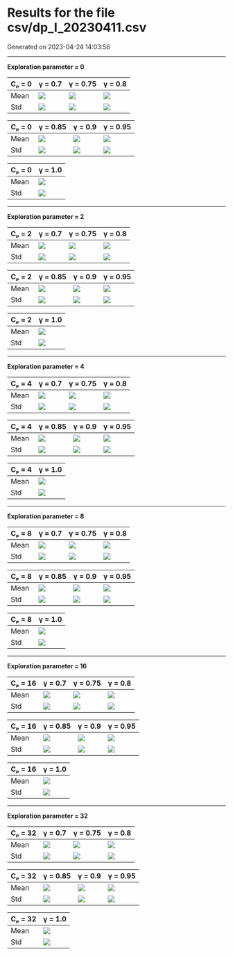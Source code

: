 # Results for the file csv/dp_I_20230411.csv 

Generated on 2023-04-24 14:03:56

---

**Exploration parameter = 0**

| Cₚ = 0| γ = 0.7 | γ = 0.75 | γ = 0.8 | 
| --- | --- | --- | --- | 
| Mean | ![](fig/dp_I/mean_g_0.7_cp_0.png) | ![](fig/dp_I/mean_g_0.75_cp_0.png) | ![](fig/dp_I/mean_g_0.8_cp_0.png) | 
| Std | ![](fig/dp_I/std_g_0.7_cp_0.png) | ![](fig/dp_I/std_g_0.75_cp_0.png) | ![](fig/dp_I/std_g_0.8_cp_0.png) | 

| Cₚ = 0| γ = 0.85 | γ = 0.9 | γ = 0.95 | 
| --- | --- | --- | --- | 
| Mean | ![](fig/dp_I/mean_g_0.85_cp_0.png) | ![](fig/dp_I/mean_g_0.9_cp_0.png) | ![](fig/dp_I/mean_g_0.95_cp_0.png) | 
| Std | ![](fig/dp_I/std_g_0.85_cp_0.png) | ![](fig/dp_I/std_g_0.9_cp_0.png) | ![](fig/dp_I/std_g_0.95_cp_0.png) | 

| Cₚ = 0| γ = 1.0 | 
| --- | --- | 
| Mean | ![](fig/dp_I/mean_g_1.0_cp_0.png) | 
| Std | ![](fig/dp_I/std_g_1.0_cp_0.png) | 

---

**Exploration parameter = 2**

| Cₚ = 2| γ = 0.7 | γ = 0.75 | γ = 0.8 | 
| --- | --- | --- | --- | 
| Mean | ![](fig/dp_I/mean_g_0.7_cp_2.png) | ![](fig/dp_I/mean_g_0.75_cp_2.png) | ![](fig/dp_I/mean_g_0.8_cp_2.png) | 
| Std | ![](fig/dp_I/std_g_0.7_cp_2.png) | ![](fig/dp_I/std_g_0.75_cp_2.png) | ![](fig/dp_I/std_g_0.8_cp_2.png) | 

| Cₚ = 2| γ = 0.85 | γ = 0.9 | γ = 0.95 | 
| --- | --- | --- | --- | 
| Mean | ![](fig/dp_I/mean_g_0.85_cp_2.png) | ![](fig/dp_I/mean_g_0.9_cp_2.png) | ![](fig/dp_I/mean_g_0.95_cp_2.png) | 
| Std | ![](fig/dp_I/std_g_0.85_cp_2.png) | ![](fig/dp_I/std_g_0.9_cp_2.png) | ![](fig/dp_I/std_g_0.95_cp_2.png) | 

| Cₚ = 2| γ = 1.0 | 
| --- | --- | 
| Mean | ![](fig/dp_I/mean_g_1.0_cp_2.png) | 
| Std | ![](fig/dp_I/std_g_1.0_cp_2.png) | 

---

**Exploration parameter = 4**

| Cₚ = 4| γ = 0.7 | γ = 0.75 | γ = 0.8 | 
| --- | --- | --- | --- | 
| Mean | ![](fig/dp_I/mean_g_0.7_cp_4.png) | ![](fig/dp_I/mean_g_0.75_cp_4.png) | ![](fig/dp_I/mean_g_0.8_cp_4.png) | 
| Std | ![](fig/dp_I/std_g_0.7_cp_4.png) | ![](fig/dp_I/std_g_0.75_cp_4.png) | ![](fig/dp_I/std_g_0.8_cp_4.png) | 

| Cₚ = 4| γ = 0.85 | γ = 0.9 | γ = 0.95 | 
| --- | --- | --- | --- | 
| Mean | ![](fig/dp_I/mean_g_0.85_cp_4.png) | ![](fig/dp_I/mean_g_0.9_cp_4.png) | ![](fig/dp_I/mean_g_0.95_cp_4.png) | 
| Std | ![](fig/dp_I/std_g_0.85_cp_4.png) | ![](fig/dp_I/std_g_0.9_cp_4.png) | ![](fig/dp_I/std_g_0.95_cp_4.png) | 

| Cₚ = 4| γ = 1.0 | 
| --- | --- | 
| Mean | ![](fig/dp_I/mean_g_1.0_cp_4.png) | 
| Std | ![](fig/dp_I/std_g_1.0_cp_4.png) | 

---

**Exploration parameter = 8**

| Cₚ = 8| γ = 0.7 | γ = 0.75 | γ = 0.8 | 
| --- | --- | --- | --- | 
| Mean | ![](fig/dp_I/mean_g_0.7_cp_8.png) | ![](fig/dp_I/mean_g_0.75_cp_8.png) | ![](fig/dp_I/mean_g_0.8_cp_8.png) | 
| Std | ![](fig/dp_I/std_g_0.7_cp_8.png) | ![](fig/dp_I/std_g_0.75_cp_8.png) | ![](fig/dp_I/std_g_0.8_cp_8.png) | 

| Cₚ = 8| γ = 0.85 | γ = 0.9 | γ = 0.95 | 
| --- | --- | --- | --- | 
| Mean | ![](fig/dp_I/mean_g_0.85_cp_8.png) | ![](fig/dp_I/mean_g_0.9_cp_8.png) | ![](fig/dp_I/mean_g_0.95_cp_8.png) | 
| Std | ![](fig/dp_I/std_g_0.85_cp_8.png) | ![](fig/dp_I/std_g_0.9_cp_8.png) | ![](fig/dp_I/std_g_0.95_cp_8.png) | 

| Cₚ = 8| γ = 1.0 | 
| --- | --- | 
| Mean | ![](fig/dp_I/mean_g_1.0_cp_8.png) | 
| Std | ![](fig/dp_I/std_g_1.0_cp_8.png) | 

---

**Exploration parameter = 16**

| Cₚ = 16| γ = 0.7 | γ = 0.75 | γ = 0.8 | 
| --- | --- | --- | --- | 
| Mean | ![](fig/dp_I/mean_g_0.7_cp_16.png) | ![](fig/dp_I/mean_g_0.75_cp_16.png) | ![](fig/dp_I/mean_g_0.8_cp_16.png) | 
| Std | ![](fig/dp_I/std_g_0.7_cp_16.png) | ![](fig/dp_I/std_g_0.75_cp_16.png) | ![](fig/dp_I/std_g_0.8_cp_16.png) | 

| Cₚ = 16| γ = 0.85 | γ = 0.9 | γ = 0.95 | 
| --- | --- | --- | --- | 
| Mean | ![](fig/dp_I/mean_g_0.85_cp_16.png) | ![](fig/dp_I/mean_g_0.9_cp_16.png) | ![](fig/dp_I/mean_g_0.95_cp_16.png) | 
| Std | ![](fig/dp_I/std_g_0.85_cp_16.png) | ![](fig/dp_I/std_g_0.9_cp_16.png) | ![](fig/dp_I/std_g_0.95_cp_16.png) | 

| Cₚ = 16| γ = 1.0 | 
| --- | --- | 
| Mean | ![](fig/dp_I/mean_g_1.0_cp_16.png) | 
| Std | ![](fig/dp_I/std_g_1.0_cp_16.png) | 

---

**Exploration parameter = 32**

| Cₚ = 32| γ = 0.7 | γ = 0.75 | γ = 0.8 | 
| --- | --- | --- | --- | 
| Mean | ![](fig/dp_I/mean_g_0.7_cp_32.png) | ![](fig/dp_I/mean_g_0.75_cp_32.png) | ![](fig/dp_I/mean_g_0.8_cp_32.png) | 
| Std | ![](fig/dp_I/std_g_0.7_cp_32.png) | ![](fig/dp_I/std_g_0.75_cp_32.png) | ![](fig/dp_I/std_g_0.8_cp_32.png) | 

| Cₚ = 32| γ = 0.85 | γ = 0.9 | γ = 0.95 | 
| --- | --- | --- | --- | 
| Mean | ![](fig/dp_I/mean_g_0.85_cp_32.png) | ![](fig/dp_I/mean_g_0.9_cp_32.png) | ![](fig/dp_I/mean_g_0.95_cp_32.png) | 
| Std | ![](fig/dp_I/std_g_0.85_cp_32.png) | ![](fig/dp_I/std_g_0.9_cp_32.png) | ![](fig/dp_I/std_g_0.95_cp_32.png) | 

| Cₚ = 32| γ = 1.0 | 
| --- | --- | 
| Mean | ![](fig/dp_I/mean_g_1.0_cp_32.png) | 
| Std | ![](fig/dp_I/std_g_1.0_cp_32.png) | 

